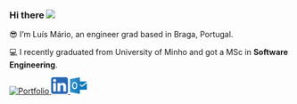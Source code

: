 ### Hi there <img src="https://github.com/luis1ribeiro/luis1ribeiro/blob/main/images/hand_wave.gif" height="30">

😎 I’m Luís Mário, an engineer grad based in Braga, Portugal.

💻 I recently graduated from University of Minho and got a MSc in **Software Engineering**.

<section display="flex" justify-content="flex-end">
<a target="_blank" href="https://lmmr.vercel.app/">
  <img alt="Portfolio" width="30px" src="https://images.vexels.com/media/users/3/205387/isolated/preview/9e5a4a16e78a187fc3e47fc6e2c5f03a-internet-website-icon-stroke.png" />
</a>
<a target="_blank" href="https://www.linkedin.com/in/lmmribeiro/">
  <img alt="LinkedIN" width="30px" src="https://github.com/Zayts3v/Zayts3v/blob/main/LinkedIN.svg" />
</a>
<a target="_blank" href="mailto:lmmr_@outlook.pt">
  <img alt="Mail" width="30px" src="https://github.com/Zayts3v/Zayts3v/blob/main/Outlook.svg" />
</a></section>


<!-- 
-----

[![Top Langs](https://github-readme-stats.vercel.app/api/top-langs/?username=ilmmr&layout=compact&theme=react&langs_count=8)](https://github.com/ilmmr/)
[![My GitHub stats](https://github-readme-stats.vercel.app/api?username=ilmmr&show_icons=true&theme=react)](https://github.com/ilmmr/) -->

